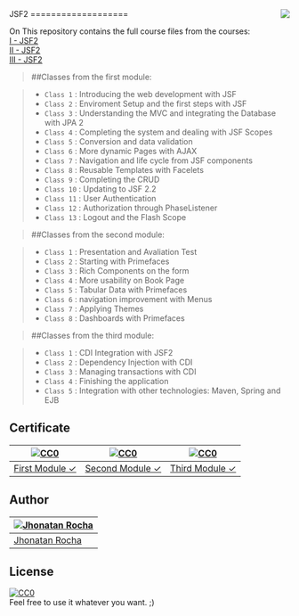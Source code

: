<img src="http://image.flaticon.com/icons/png/128/252/252333.png" align="right" />
JSF2
===================

On This repository contains the full course files from the courses:  
[I - JSF2](https://cursos.alura.com.br/course/jsf)  
[II - JSF2](https://cursos.alura.com.br/course/jsf-primefaces)  
[III - JSF2](https://cursos.alura.com.br/course/jsf-cdi)  

> ##Classes from the first module:

> - `Class 1` : Introducing the web development with JSF
> - `Class 2` : Enviroment Setup and the first steps with JSF
> - `Class 3` : Understanding the MVC and integrating the Database with JPA 2
> - `Class 4` : Completing the system and dealing with JSF Scopes
> - `Class 5` : Conversion and data validation
> - `Class 6` : More dynamic Pages with AJAX
> - `Class 7` : Navigation and life cycle from JSF components
> - `Class 8` : Reusable Templates with Facelets
> - `Class 9` : Completing the CRUD
> - `Class 10` : Updating to JSF 2.2
> - `Class 11` : User Authentication
> - `Class 12` : Authorization through PhaseListener
> - `Class 13` : Logout and the Flash Scope

> ##Classes from the second module:

> - `Class 1` : Presentation and Avaliation Test
> - `Class 2` : Starting with Primefaces
> - `Class 3` : Rich Components on the form
> - `Class 4` : More usability on Book Page
> - `Class 5` : Tabular Data with Primefaces
> - `Class 6` : navigation improvement with Menus
> - `Class 7` : Applying Themes
> - `Class 8` : Dashboards with Primefaces

> ##Classes from the third module:

> - `Class 1` : CDI Integration with JSF2
> - `Class 2` : Dependency Injection with CDI
> - `Class 3` : Managing transactions with CDI
> - `Class 4` : Finishing the application
> - `Class 5` : Integration with other technologies: Maven, Spring and EJB

## Certificate
[![CC0](http://image.flaticon.com/icons/png/128/230/230357.png)](https://cursos.alura.com.br/user/jcristianrocha/course/jsf/certificate) | [![CC0](http://image.flaticon.com/icons/png/128/230/230357.png)](https://cursos.alura.com.br/user/jcristianrocha/course/jsf-primefaces/certificate) | [![CC0](http://image.flaticon.com/icons/png/128/230/230357.png)](https://cursos.alura.com.br/user/jcristianrocha/course/jsf-cdi/certificate) | 
---| ---| ---|
[First Module ✓](https://cursos.alura.com.br/user/jcristianrocha/course/jsf/certificate) | [Second Module ✓](https://cursos.alura.com.br/user/jcristianrocha/course/jsf-primefaces/certificate) | [Third Module ✓](https://cursos.alura.com.br/user/jcristianrocha/course/jsf-cdi/certificate) |

## Author
[![Jhonatan Rocha](https://media.licdn.com/mpr/mpr/shrinknp_400_400/AAEAAQAAAAAAAAXnAAAAJDJiMGJjYTUyLWU5NzUtNDU4Yi1iYTYxLWU4OGU2MTAwMmQ5OA.jpg)](https://jhonatanrocha.github.io) |
---|
[Jhonatan Rocha](https://jhonatanrocha.github.io) |

## License

[![CC0](http://mirrors.creativecommons.org/presskit/buttons/88x31/svg/cc-zero.svg)](https://creativecommons.org/publicdomain/zero/1.0/)  
Feel free to use it whatever you want. ;)
